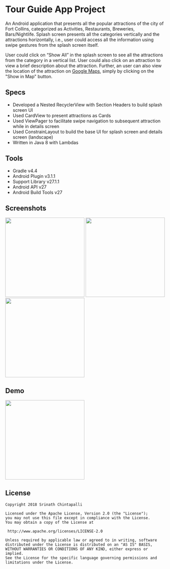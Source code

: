 Tour Guide App Project
=======================

An Android application that presents all the popular attractions of the city of Fort Collins, categorized as Activities, Restaurants, Breweries, Bars/Nightlife. Splash screen presents all the categories vertically and the attractions horizontally, i.e., user could access all the information using swipe gestures from the splash screen itself. 

User could click on “Show All” in the splash screen to see all the attractions from the category in a vertical list. User could also click on an attraction to view a brief description about the attraction. Further, an user can also view the location of the attraction on [Google Maps](https://www.google.com/maps), simply by clicking on the "Show in Map" button.

Specs
------

* Developed a Nested RecyclerView with Section Headers to build splash screen UI
* Used CardView to present attractions as Cards
* Used ViewPager to facilitate swipe navigation to subsequent attraction while in details screen
* Used ConstrainLayout to build the base UI for splash screen and details screen (landscape)
* Written in Java 8 with Lambdas

Tools
------

* Gradle v4.4
* Android Plugin v3.1.1
* Support Library v27.1.1
* Android API v27
* Android Build Tools v27

Screenshots
------------

<img src="https://raw.githubusercontent.com/SrChip15/tour-guide-app/master/splash_screen.png"
width="250"/>
<img src="https://github.com/SrChip15/tour-guide-app/blob/master/list_view_tourfc.png"
width="250"/>
<img src="https://raw.githubusercontent.com/SrChip15/tour-guide-app/master/detail_view.png"
width="250"/>

Demo
----

<img src="https://github.com/SrChip15/tour-guide-app/blob/master/updated_demo_06172018.gif" width="250"/>

License
--------
```
Copyright 2018 Srinath Chintapalli

Licensed under the Apache License, Version 2.0 (the "License");
you may not use this file except in compliance with the License.
You may obtain a copy of the License at

 http://www.apache.org/licenses/LICENSE-2.0

Unless required by applicable law or agreed to in writing, software
distributed under the License is distributed on an "AS IS" BASIS,
WITHOUT WARRANTIES OR CONDITIONS OF ANY KIND, either express or implied.
See the License for the specific language governing permissions and
limitations under the License.
```
